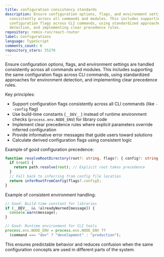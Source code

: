 ```yaml
---
title: configuration consistency standards
description: Ensure configuration options, flags, and environment settings are handled
  consistently across all commands and modules. This includes supporting the same
  configuration flags across CLI commands, using standardized approaches for environment
  detection, and implementing clear precedence rules.
repository: remix-run/react-router
label: Configurations
language: TypeScript
comments_count: 6
repository_stars: 55270
---
```


Ensure configuration options, flags, and environment settings are handled consistently across all commands and modules. This includes supporting the same configuration flags across CLI commands, using standardized approaches for environment detection, and implementing clear precedence rules.

Key principles:
- Support configuration flags consistently across all CLI commands (like `--config` flag)
- Use build-time constants (`__DEV__`) instead of runtime environment checks (`process.env.NODE_ENV`) for library code
- Implement clear precedence rules where explicit parameters override inferred configuration
- Provide informative error messages that guide users toward solutions
- Calculate derived configuration flags using consistent logic

Example of good configuration precedence:
```typescript
function resolveRootDirectory(root?: string, flags?: { config?: string }) {
  if (root) {
    return path.resolve(root); // Explicit root takes precedence
  }
  // Fall back to inferring from config file location
  return inferRootFromConfig(flags?.config);
}
```

Example of consistent environment handling:
```typescript
// Good: Build-time constant for libraries
if (__DEV__ && !alreadyWarned[message]) {
  console.warn(message);
}

// Good: Runtime environment for CLI tools
process.env.NODE_ENV = process.env.NODE_ENV ?? 
  (command === "dev" ? "development" : "production");
```

This ensures predictable behavior and reduces confusion when the same configuration concepts are used in different parts of the system.